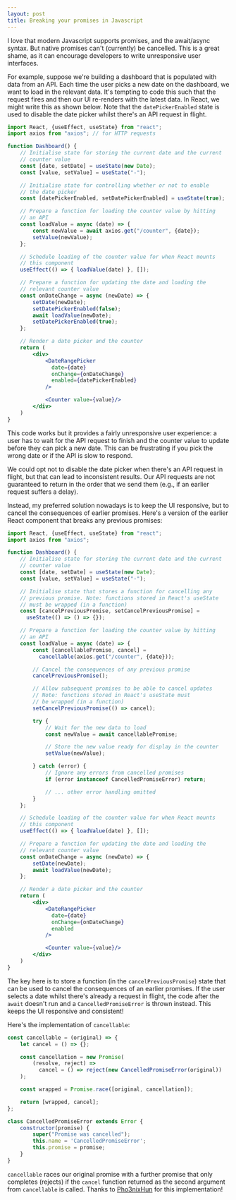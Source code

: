 ```yaml
---
layout: post
title: Breaking your promises in Javascript
---
```


I love that modern Javascript supports promises, and the await/async syntax.
But native promises can't (currently) be cancelled. This is a great shame, as
it can encourage developers to write unresponsive user interfaces.

For example, suppose we're building a dashboard that is populated with data from
an API. Each time the user picks a new date on the dashboard, we want to load in
 the relevant data. It's tempting to code this such that the request fires and
 then our UI re-renders with the latest data. In React, we might write this as
 shown below. Note that the `datePickerEnabled` state is used to disable the
 date picker whilst there's an API request in flight.

```jsx
import React, {useEffect, useState} from "react";
import axios from "axios"; // for HTTP requests

function Dashboard() {
    // Initialise state for storing the current date and the current
    // counter value
    const [date, setDate] = useState(new Date);
    const [value, setValue] = useState("-");

    // Initialise state for controlling whether or not to enable
    // the date picker
    const [datePickerEnabled, setDatePickerEnabled] = useState(true);

    // Prepare a function for loading the counter value by hitting
    // an API
    const loadValue = async (date) => {
        const newValue = await axios.get("/counter", {date});
        setValue(newValue);
    };

    // Schedule loading of the counter value for when React mounts
    // this component
    useEffect(() => { loadValue(date) }, []);

    // Prepare a function for updating the date and loading the
    // relevant counter value
    const onDateChange = async (newDate) => {
        setDate(newDate);
        setDatePickerEnabled(false);
        await loadValue(newDate);
        setDatePickerEnabled(true);
    };

    // Render a date picker and the counter
    return (
        <div>
            <DateRangePicker
              date={date}
              onChange={onDateChange}
              enabled={datePickerEnabled}
            />

            <Counter value={value}/>
        </div>
    )
}
```

This code works but it provides a fairly unresponsive user experience: a user
has to wait for the API request to finish and the counter value to update before
they can pick a new date. This can be frustrating if you pick the wrong date or
if the API is slow to respond.

We could opt not to disable the date picker when there's an API request in
flight, but that can lead to inconsistent results. Our API requests are not
guaranteed to return in the order that we send them (e.g., if an earlier request
suffers a delay).

Instead, my preferred solution nowadays is to keep the UI responsive, but to
cancel the consequences of earlier promises. Here's a version of the earlier
React component that breaks any previous promises:

```jsx
import React, {useEffect, useState} from "react";
import axios from "axios";

function Dashboard() {
    // Initialise state for storing the current date and the current
    // counter value
    const [date, setDate] = useState(new Date);
    const [value, setValue] = useState("-");

    // Initialise state that stores a function for cancelling any
    // previous promise. Note: functions stored in React's useState
    // must be wrapped (in a function)
    const [cancelPreviousPromise, setCancelPreviousPromise] =
      useState(() => () => {});

    // Prepare a function for loading the counter value by hitting
    // an API
    const loadValue = async (date) => {
        const [cancellablePromise, cancel] =
          cancellable(axios.get("/counter", {date}));

        // Cancel the consequences of any previous promise
        cancelPreviousPromise();

        // Allow subsequent promises to be able to cancel updates
        // Note: functions stored in React's useState must
        // be wrapped (in a function)
        setCancelPreviousPromise(() => cancel);

        try {
            // Wait for the new data to load
            const newValue = await cancellablePromise;

            // Store the new value ready for display in the counter
            setValue(newValue);

        } catch (error) {
            // Ignore any errors from cancelled promises
            if (error instanceof CancelledPromiseError) return;

            // ... other error handling omitted
        }
    };

    // Schedule loading of the counter value for when React mounts
    // this component
    useEffect(() => { loadValue(date) }, []);

    // Prepare a function for updating the date and loading the
    // relevant counter value
    const onDateChange = async (newDate) => {
        setDate(newDate);
        await loadValue(newDate);
    };

    // Render a date picker and the counter
    return (
        <div>
            <DateRangePicker
              date={date}
              onChange={onDateChange}
              enabled
            />

            <Counter value={value}/>
        </div>
    )
}
```

The key here is to store a function (in the `cancelPreviousPromise`) state
that can be used to cancel the consequences of an earlier promises. If the user
selects a date whilst there's already a request in flight, the code after the
`await` doesn't run and a `CancelledPromiseError` is thrown instead. This keeps
the UI responsive and consistent!

Here's the implementation of `cancellable`:

```javascript
const cancellable = (original) => {
    let cancel = () => {};

    const cancellation = new Promise(
        (resolve, reject) =>
          cancel = () => reject(new CancelledPromiseError(original))
    );

    const wrapped = Promise.race([original, cancellation]);

    return [wrapped, cancel];
};

class CancelledPromiseError extends Error {
    constructor(promise) {
        super("Promise was cancelled");
        this.name = 'CancelledPromiseError';
        this.promise = promise;
    }
}
```

`cancellable` races our original promise with a further promise that only
completes (rejects) if the `cancel` function returned as the second argument
from `cancellable` is called. Thanks to [Pho3nixHun](https://stackoverflow.com/a/49865441/9902857)
for this implementation!
